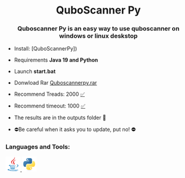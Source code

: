 <h1 align="center">QuboScanner Py</h1>
<h3 align="center">Quboscanner Py is an easy way to use quboscanner on windows or linux deskstop</h3>

- Install: [QuboScannerPy])

- Requirements **Java 19 and Python**
  
-  Launch **start.bat**

- Donwload Rar [Quboscannerpy.rar](https://github.com/orthasiaaa/quboscanner-Py/blob/main/quboscannerpy.rar)

- Recommend Treads: 2000 [✅](✅)

- Recommend timeout: 1000 [✅](✅)

- The results are in the outputs folder **🎉**

- ⛔Be careful when it asks you to update, put no! **⛔**



<h3 align="left">Languages and Tools:</h3>
<p align="left"> <a href="https://www.java.com" target="_blank" rel="noreferrer"> <img src="https://raw.githubusercontent.com/devicons/devicon/master/icons/java/java-original.svg" alt="java" width="40" height="40"/> </a> <a href="https://www.python.org" target="_blank" rel="noreferrer"> <img src="https://raw.githubusercontent.com/devicons/devicon/master/icons/python/python-original.svg" alt="python" width="40" height="40"/> </a> </p>
